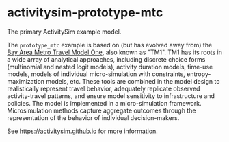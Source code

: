 # activitysim-prototype-mtc

The primary ActivitySim example model.

The `prototype_mtc` example is based on (but has evolved away from) the
[Bay Area Metro Travel Model One](https://github.com/BayAreaMetro/travel-model-one), 
also known as "TM1". TM1 has its roots in a wide array of analytical approaches, 
including discrete choice forms (multinomial and nested logit models), activity 
duration models, time-use models, models of individual micro-simulation with 
constraints, entropy-maximization models, etc. These tools are combined in the 
model design to realistically represent travel behavior, adequately replicate 
observed activity-travel patterns, and ensure model sensitivity to infrastructure
and policies. The model is implemented in a micro-simulation framework. Microsimulation
methods capture aggregate outcomes through the representation of the behavior of
individual decision-makers.

See https://activitysim.github.io for more information.
